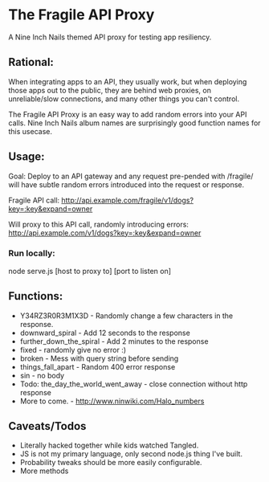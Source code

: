 # The Fragile API Proxy
A Nine Inch Nails themed API proxy for testing app resiliency.

## Rational:
When integrating apps to an API, they usually work, but when deploying those apps out to the public, they are behind web proxies, on unreliable/slow connections, and many other things you can't control.

The Fragile API Proxy is an easy way to add random errors into your API calls. Nine Inch Nails album names are surprisingly good function names for this usecase.

## Usage:
Goal: Deploy to an API gateway and any request pre-pended with /fragile/ will have subtle random errors introduced into the request or response. 

Fragile API call:
http://api.example.com/fragile/v1/dogs?key=:key&expand=owner

Will proxy to this API call, randomly introducing errors:
http://api.example.com/v1/dogs?key=:key&expand=owner


### Run locally:
node serve.js [host to proxy to] [port to listen on]

## Functions:

* Y34RZ3R0R3M1X3D - Randomly change a few characters in the response.
* downward_spiral - Add 12 seconds to the response
* further_down_the_spiral - Add 2 minutes to the response
* fixed - randomly give no error :)
* broken - Mess with query string before sending
* things_fall_apart - Random 400 error response
* sin - no body
* Todo: the_day_the_world_went_away - close connection without http response
* More to come. - http://www.ninwiki.com/Halo_numbers

## Caveats/Todos
* Literally hacked together while kids watched Tangled.
* JS is not my primary language, only second node.js thing I've built.
* Probability tweaks should be more easily configurable.
* More methods
